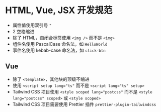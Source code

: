 # HTML, Vue, JSX 开发规范

- 属性值使用双引号 `"`
- 2 空格缩进
- 除了 HTML，自闭合标签使用 `<img />` 而不是 `<img>`
- 组件名使用 PascalCase 命名法，如 `HelloWorld`
- 事件名使用 kebab-case 命名法，如 `click-btn`

## Vue

- 除了 `<template>`，其他块的顶级不缩进
- 使用 `<script setup lang="ts"` 而不是 `<script lang="ts" setup>`
- Tailwind CSS 项目使用 `<style scoped lang="postcss"` 而不是 `<style lang="postcss" scoped>` 或 `<style scoped>`
- Tailwind CSS 项目需要使用 Prettier 插件 `prettier-plugin-tailwindcss`
